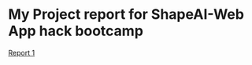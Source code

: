 # My Project report for ShapeAI-Web App hack bootcamp
[Report 1](https://github.com/mohraihan/lcdp/Report.pdf)
